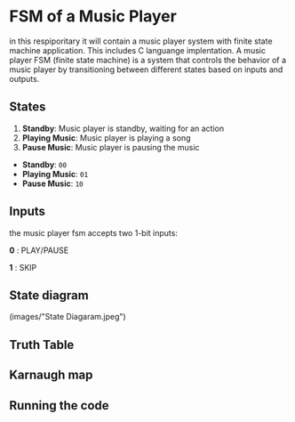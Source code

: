 # FSM of a Music Player

in this respiporitary it will contain a music player system with finite state machine application. This includes C languange implentation.
A music player FSM (finite state machine) is a system that controls the behavior of a music player by transitioning between different states based on inputs and outputs.

## States

1.  **Standby**: Music player is standby, waiting for an action
2.  **Playing Music**: Music player is playing a song
3.  **Pause Music**: Music player is pausing the music

-   **Standby**: `00`
-   **Playing Music**: `01`
-   **Pause Music**: `10`

## Inputs
the music player fsm accepts two 1-bit inputs:

**0** : PLAY/PAUSE

**1** : SKIP

## State diagram


(images/"State Diagaram.jpeg")

## Truth Table




## Karnaugh map





## Running the code


